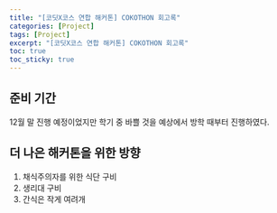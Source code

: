 ```yaml
---
title: "[코딧X코스 연합 해커톤] COKOTHON 회고록"
categories: [Project]
tags: [Project]
excerpt: "[코딧X코스 연합 해커톤] COKOTHON 회고록"
toc: true
toc_sticky: true
---
```


## 준비 기간

12월 말 진행 예정이었지만 학기 중 바쁠 것을 예상에서 방학 때부터 진행하였다.

## 더 나은 해커톤을 위한 방향

1. 채식주의자를 위한 식단 구비
2. 생리대 구비
3. 간식은 작게 여려개
